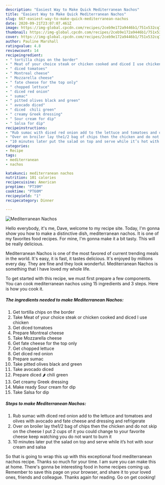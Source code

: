 ```yaml
---
description: "Easiest Way to Make Quick Mediterranean Nachos"
title: "Easiest Way to Make Quick Mediterranean Nachos"
slug: 667-easiest-way-to-make-quick-mediterranean-nachos
date: 2020-09-21T23:07:07.461Z
image: https://img-global.cpcdn.com/recipes/2ceb9e172a9446b1/751x532cq70/mediterranean-nachos-recipe-main-photo.jpg
thumbnail: https://img-global.cpcdn.com/recipes/2ceb9e172a9446b1/751x532cq70/mediterranean-nachos-recipe-main-photo.jpg
cover: https://img-global.cpcdn.com/recipes/2ceb9e172a9446b1/751x532cq70/mediterranean-nachos-recipe-main-photo.jpg
author: Pauline Marshall
ratingvalue: 4.8
reviewcount: 14
recipeingredient:
- " tortilla chips on the border"
- " Meat of your choice steak or chicken cooked and diced I use chicken"
- " diced tomatoes"
- " Montreal cheese"
- " Mozzarella cheese"
- " fate cheese for the top only"
- " chopped lettuce"
- " diced red onion"
- " sumac"
- " pitted olives black and green"
- " avocado diced"
- " diced  chili green"
- " creamy Greek dressing"
- " Sour cream for dip"
- " Salsa for dip"
recipeinstructions:
- "Rub sumac with diced red onion add to the lettuce and tomatoes and olives with avocado and fate cheese and dressing and refrigerate"
- "Over on broiler lay the1/2 bag of chips then the chicken and do not skip on the cheese I put 2 cups of it you could change to your favorite cheese keep watching you do not want to burn it"
- "10 minutes later put the salad on top and serve while it’s hot with sour cream and salsa"
categories:
- Recipe
tags:
- mediterranean
- nachos

katakunci: mediterranean nachos 
nutrition: 101 calories
recipecuisine: American
preptime: "PT39M"
cooktime: "PT60M"
recipeyield: "1"
recipecategory: Dinner

---
```



![Mediterranean Nachos](https://img-global.cpcdn.com/recipes/2ceb9e172a9446b1/751x532cq70/mediterranean-nachos-recipe-main-photo.jpg)

Hello everybody, it's me, Dave, welcome to my recipe site. Today, I'm gonna show you how to make a distinctive dish, mediterranean nachos. It is one of my favorites food recipes. For mine, I'm gonna make it a bit tasty. This will be really delicious.



Mediterranean Nachos is one of the most favored of current trending meals in the world. It's easy, it is fast, it tastes delicious. It's enjoyed by millions every day. They are fine and they look wonderful. Mediterranean Nachos is something that I have loved my whole life.


To get started with this recipe, we must first prepare a few components. You can cook mediterranean nachos using 15 ingredients and 3 steps. Here is how you cook it.

<!--inarticleads1-->

##### The ingredients needed to make Mediterranean Nachos:

1. Get  tortilla chips on the border
1. Take  Meat of your choice steak or chicken cooked and diced I use chicken
1. Get  diced tomatoes
1. Prepare  Montreal cheese
1. Take  Mozzarella cheese
1. Get  fate cheese for the top only
1. Get  chopped lettuce
1. Get  diced red onion
1. Prepare  sumac
1. Take  pitted olives black and green
1. Take  avocado diced
1. Prepare  diced 🌶 chili green
1. Get  creamy Greek dressing
1. Make ready  Sour cream for dip
1. Take  Salsa for dip




<!--inarticleads2-->

##### Steps to make Mediterranean Nachos:

1. Rub sumac with diced red onion add to the lettuce and tomatoes and olives with avocado and fate cheese and dressing and refrigerate
1. Over on broiler lay the1/2 bag of chips then the chicken and do not skip on the cheese I put 2 cups of it you could change to your favorite cheese keep watching you do not want to burn it
1. 10 minutes later put the salad on top and serve while it’s hot with sour cream and salsa




So that is going to wrap this up with this exceptional food mediterranean nachos recipe. Thanks so much for your time. I am sure you can make this at home. There's gonna be interesting food in home recipes coming up. Remember to save this page on your browser, and share it to your loved ones, friends and colleague. Thanks again for reading. Go on get cooking!
